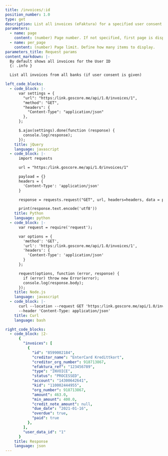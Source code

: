 ```yaml
---
title: /invoices/:id
position_number: 1.0
type: get
description: List all invoices (eFaktura) for a specified user consent by ID
parameters:
  - name: page
    content: (number) Page number. If not specified, first page is displayed.
  - name: per_page
    content: (number) Page limit. Define how many items to display.
parameters_title: Request params
content_markdown: |-
  By default shows all invoices for the User ID
  {: .info }

  List all invoices from all banks (if user consent is given)

left_code_blocks:
  - code_block: |-
      var settings = {
        "url": "https:/link.goscore.me/api/1.0/invoices/1",
        "method": "GET",
        "headers": {
          "Content-Type": "application/json"
        },
      };

      $.ajax(settings).done(function (response) {
        console.log(response);
      });
    title: jQuery
    language: javascript
  - code_block: |-
      import requests

      url = "https:/link.goscore.me/api/1.0/invoices/1"

      payload = {}
      headers = {
        'Content-Type': 'application/json'
      }

      response = requests.request("GET", url, headers=headers, data = payload)

      print(response.text.encode('utf8'))
    title: Python
    language: python
  - code_block: |-
      var request = require('request');

      var options = {
        'method': 'GET',
        'url': 'https:/link.goscore.me/api/1.0/invoices/1',
        'headers': {
          'Content-Type': 'application/json'
        }
      };

      request(options, function (error, response) {
        if (error) throw new Error(error);
        console.log(response.body);
      });
    title: Node.js
    language: javascript
  - code_block: |-
      curl --location --request GET 'https:/link.goscore.me/api/1.0/invoices/1' \
      --header 'Content-Type: application/json'
    title: Curl
    language: bash

right_code_blocks:
  - code_block: |2-
      {
        "invoices": [
          {
            "id": "8599002184",
            "creditor_name": "EnterCard Kredittkort",
            "creditor_org_number": 918713867,
            "efaktura_ref": "123456789",
            "type": "INVOICE",
            "status": "PROCESSED",
            "account": "14300642641",
            "kid": "110002444955",
            "org_number": 918713867,
            "amount": 463.0,
            "min_amount": 400.0,
            "credit_note_amount": null,
            "due_date": "2021-01-16",
            "overdue": true,
            "paid": true
          },
        ],
        "user_data_id": "1"
      }
    title: Response
    language: json
---
```

